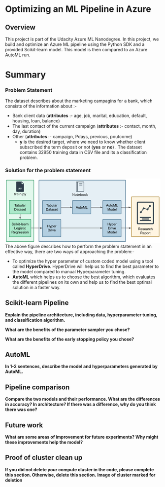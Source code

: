 # Optimizing an ML Pipeline in Azure

## Overview

This project is part of the Udacity Azure ML Nanodegree.
In this project, we build and optimize an Azure ML pipeline using the Python SDK and a provided Scikit-learn model.
This model is then compared to an Azure AutoML run.

# Summary

### **Problem Statement**

The dataset describes about the marketing campagins for a bank, which consists of the information about :-

- Bank client data (**attributes** :- age, job, marital, education, default, housing, loan, balance)
- The last contact of the current campaign (**attributes** :- contact, month, day, duration)
- Other (**attributes** :- campaign, Pdays, previous, poutcome)
  - **y** is the desired target, where we need to know whether client subscribed the term deposit or not (**yes** or **no**) . The dataset contains 32950 training data in CSV file and its a classification problem.

### **Solution for the problem statement**

![Optimizing_ML_Pipeline](azure_pipeline.png)
The above figure describes how to perform the problem statement in an effective way, there are two ways of approaching the problem:-

- To optimize the hyper parameter of custom coded model using a tool called **HyperDrive**. HyperDrive will help us to find the best parameter to the model compared to manual Hyperparameter tuning.
- **AutoML** which helps us to choose the best algorithm, which evaluates the different pipelines on its own and help us to find the best optimal solution in a faster way.

## Scikit-learn Pipeline

**Explain the pipeline architecture, including data, hyperparameter tuning, and classification algorithm.**

**What are the benefits of the parameter sampler you chose?**

**What are the benefits of the early stopping policy you chose?**

## AutoML

**In 1-2 sentences, describe the model and hyperparameters generated by AutoML.**

## Pipeline comparison

**Compare the two models and their performance. What are the differences in accuracy? In architecture? If there was a difference, why do you think there was one?**

## Future work

**What are some areas of improvement for future experiments? Why might these improvements help the model?**

## Proof of cluster clean up

**If you did not delete your compute cluster in the code, please complete this section. Otherwise, delete this section.**
**Image of cluster marked for deletion**

